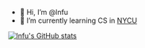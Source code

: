 - 👋 Hi, I’m @lnfu
- 🌱 I’m currently learning CS in [NYCU](https://en.nycu.edu.tw/)


[![lnfu's GitHub stats](https://github-readme-stats.vercel.app/api?username=lnfu)](https://github.com/lnfu/github-readme-stats)


<!---
lnfu/lnfu is a ✨ special ✨ repository because its `README.md` (this file) appears on your GitHub profile.
You can click the Preview link to take a look at your changes.
--->
